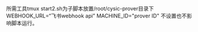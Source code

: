 所需工具tmux
start2.sh为子脚本放置/root/cysic-prover目录下 
WEBHOOK_URL=“飞书webhook api” 
MACHINE_ID="prover ID" 
不设置也不影响脚本运行。 

